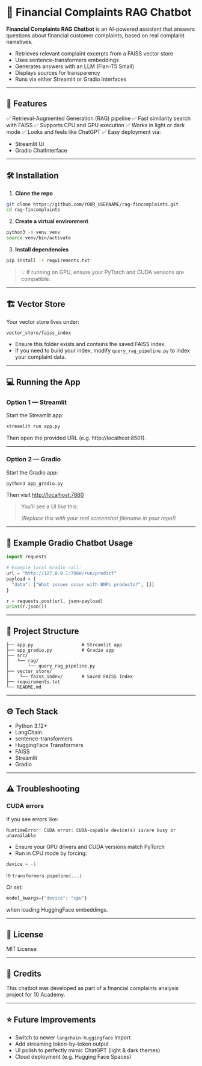 # 💬 Financial Complaints RAG Chatbot

**Financial Complaints RAG Chatbot** is an AI-powered assistant that answers questions about financial customer complaints, based on real complaint narratives.

- Retrieves relevant complaint excerpts from a FAISS vector store
- Uses sentence-transformers embeddings
- Generates answers with an LLM (Flan-T5 Small)
- Displays sources for transparency
- Runs via either Streamlit or Gradio interfaces

---

## 🚀 Features

✅ Retrieval-Augmented Generation (RAG) pipeline
✅ Fast similarity search with FAISS
✅ Supports CPU and GPU execution
✅ Works in light or dark mode
✅ Looks and feels like ChatGPT
✅ Easy deployment via:
- Streamlit UI
- Gradio ChatInterface

---

## 🛠️ Installation

1. **Clone the repo**

```bash
git clone https://github.com/YOUR_USERNAME/rag-fincomplaints.git
cd rag-fincomplaints
```

2. **Create a virtual environment**

```bash
python3 -m venv venv
source venv/bin/activate
```

3. **Install dependencies**

```bash
pip install -r requirements.txt
```

> 💡 If running on GPU, ensure your PyTorch and CUDA versions are compatible.

---

## 🏗️ Vector Store

Your vector store lives under:

```
vector_store/faiss_index
```

- Ensure this folder exists and contains the saved FAISS index.
- If you need to build your index, modify `query_rag_pipeline.py` to index your complaint data.

---

## 💻 Running the App

### Option 1 — Streamlit

Start the Streamlit app:

```bash
streamlit run app.py
```

Then open the provided URL (e.g. http://localhost:8501).

---

### Option 2 — Gradio

Start the Gradio app:

```bash
python3 app_gradio.py
```

Then visit [http://localhost:7860](http://localhost:7860)

> You’ll see a UI like this:
>
> *(Replace this with your real screenshot filename in your repo!)*

---

## 🤖 Example Gradio Chatbot Usage

```python
import requests

# Example local Gradio call:
url = "http://127.0.0.1:7860/run/predict"
payload = {
  "data": ["What issues occur with BNPL products?", []]
}

r = requests.post(url, json=payload)
print(r.json())
```

---

## 🧩 Project Structure

```
├── app.py                  # Streamlit app
├── app_gradio.py           # Gradio app
├── src/
│   └── rag/
│       └── query_rag_pipeline.py
├── vector_store/
│    └── faiss_index/       # Saved FAISS index
├── requirements.txt
└── README.md
```

---

## ⚙️ Tech Stack

- Python 3.12+
- LangChain
- sentence-transformers
- HuggingFace Transformers
- FAISS
- Streamlit
- Gradio

---

## ⚠️ Troubleshooting

### CUDA errors

If you see errors like:

```
RuntimeError: CUDA error: CUDA-capable device(s) is/are busy or unavailable
```

- Ensure your GPU drivers and CUDA versions match PyTorch
- Run in CPU mode by forcing:

```python
device = -1
```

in `transformers.pipeline(...)`

Or set:

```python
model_kwargs={"device": "cpu"}
```

when loading HuggingFace embeddings.

---

## 📝 License

MIT License

---

## 🙌 Credits

This chatbot was developed as part of a financial complaints analysis project for 10 Academy.

---

## ⭐️ Future Improvements

- Switch to newer `langchain-huggingface` import
- Add streaming token-by-token output
- UI polish to perfectly mimic ChatGPT (light & dark themes)
- Cloud deployment (e.g. Hugging Face Spaces)

